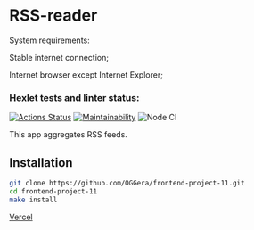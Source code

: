 # RSS-reader

System requirements:

Stable internet connection;

Internet browser except Internet Explorer;

### Hexlet tests and linter status:
[![Actions Status](https://github.com/OGGera/frontend-project-11/workflows/hexlet-check/badge.svg)](https://github.com/OGGera/frontend-project-11/actions)
[![Maintainability](https://api.codeclimate.com/v1/badges/2c2af9f5f085d94fe735/maintainability)](https://codeclimate.com/github/OGGera/frontend-project-11/maintainability)
![Node CI](https://github.com//OGGera/frontend-project-11/actions/workflows/nodejs.yml/badge.svg)

This app aggregates RSS feeds.

## Installation

```sh
git clone https://github.com/OGGera/frontend-project-11.git
cd frontend-project-11
make install
```

[Vercel](https://frontend-project-11-oggera.vercel.app/)
